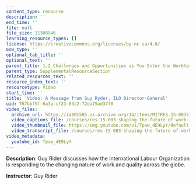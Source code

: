 ```yaml
---
content_type: resource
description: ''
end_time: ''
file: null
file_size: 11308946
learning_resource_types: []
license: https://creativecommons.org/licenses/by-nc-sa/4.0/
ocw_type: ''
optional_tab_title: ''
optional_text: ''
parent_title: 1.2 Challenges and Opportunities as You Enter the Workforce
parent_type: SupplementalResourceSection
related_resources_text: ''
resource_index_text: ''
resourcetype: Video
start_time: ''
title: 'Video: A Message from Guy Ryder, ILO Director-General'
uid: 767bbf5f-6a3a-cf23-83c2-72ea75ad37f0
video_files:
  archive_url: https://ia801505.us.archive.org/14/items/MITRES.15-003S16/MITRES_15_003S16_1-2-5_360p.mp4
  video_captions_file: /courses/res-15-003-shaping-the-future-of-work-15-662x-spring-2016/d1b4ecac05255796b85da890b8a086ec_Tpaw_dE9LyY.vtt
  video_thumbnail_file: https://img.youtube.com/vi/Tpaw_dE9LyY/default.jpg
  video_transcript_file: /courses/res-15-003-shaping-the-future-of-work-15-662x-spring-2016/691a8d441f7d0b693b947f7e8153d2e4_Tpaw_dE9LyY.pdf
video_metadata:
  youtube_id: Tpaw_dE9LyY
---
```


**Description**: Guy Rider discusses how the International Labour Organization is responding to the changing nature of work and quality across the globe.

**Instructor**: Guy Rider

